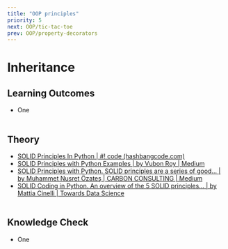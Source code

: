 ```yaml
---
title: "OOP principles"
priority: 5
next: OOP/tic-tac-toe
prev: OOP/property-decorators
---
```


# Inheritance

## Learning Outcomes

- One
  <br><br>

## Theory

- [SOLID Principles In Python | #! code (hashbangcode.com)](https://www.hashbangcode.com/article/solid-principles-python#:~:text=SOLID%20Principles%20In%20Python%201%20Single%20Responsibility%20Principle,5%20Dependency%20Inversion%20Principle%20...%206%20Conclusion%20)
- [SOLID Principles with Python Examples | by Vubon Roy | Medium](https://medium.com/@vubon.roy/solid-principles-with-python-examples-10e1f3d91259)
- [SOLID Principles with Python. SOLID principles are a series of good… | by Muhammet Nusret Özateş | CARBON CONSULTING | Medium](https://medium.com/carbon-consulting/solid-principles-with-python-245e45f9b1f8)
- [SOLID Coding in Python. An overview of the 5 SOLID principles… | by Mattia Cinelli | Towards Data Science](https://towardsdatascience.com/solid-coding-in-python-1281392a6a94)
  <br><br>

## Knowledge Check

- One
  <br><br>
